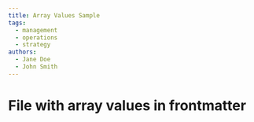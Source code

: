 ```yaml
---
title: Array Values Sample
tags:
  - management
  - operations
  - strategy
authors:
  - Jane Doe
  - John Smith
---
```

# File with array values in frontmatter

